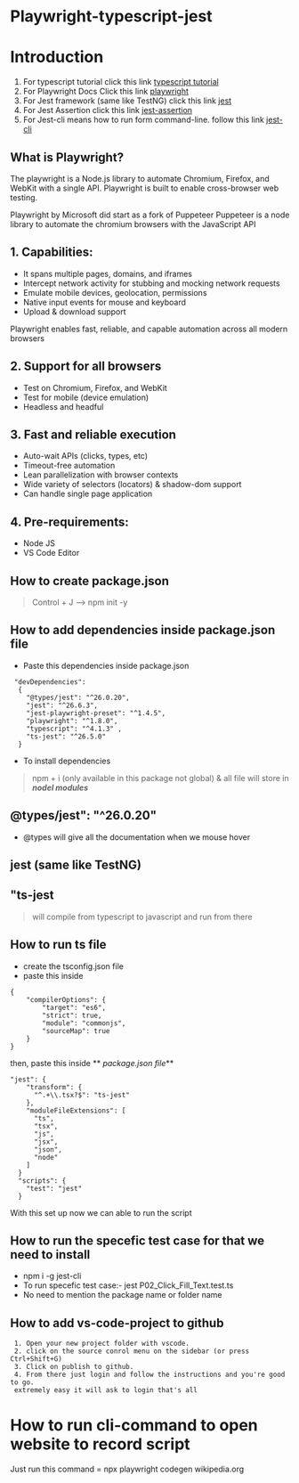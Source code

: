 # Playwright-typescript-jest

# Introduction
1. For typescript tutorial click this link [typescript tutorial](https://www.tutorialspoint.com/typescript/index.htm)
2. For Playwright Docs Click this link [playwright](https://playwright.dev/docs/intro/)
3. For Jest framework (same like TestNG) click this link [jest](https://jestjs.io/docs/getting-started)
4. For Jest Assertion click this link [jest-assertion](https://jestjs.io/docs/expect)
5. For Jest-cli means how to run form command-line. follow this link [jest-cli](https://jestjs.io/docs/cli)
## What is Playwright?
The playwright is a Node.js library to automate Chromium, Firefox, and WebKit with a single API. Playwright is built to enable cross-browser web testing.

Playwright by Microsoft did start as a fork of Puppeteer
Puppeteer is a node library to automate the chromium browsers with the JavaScript API

## 1. Capabilities:
* It spans multiple pages, domains, and iframes
* Intercept network activity for stubbing and mocking network requests
* Emulate mobile devices, geolocation, permissions
* Native input events for mouse and keyboard
* Upload & download support

Playwright enables fast, reliable, and capable automation across all modern browsers

## 2. Support for all browsers
* Test on Chromium, Firefox, and WebKit
* Test for mobile (device emulation)
* Headless and headful

## 3. Fast and reliable execution
* Auto-wait APIs (clicks, types, etc)
* Timeout-free automation
* Lean parallelization with browser contexts
* Wide variety of selectors (locators) & shadow-dom support
* Can handle single page application

## 4. Pre-requirements:
 - Node JS
 - VS Code Editor

## How to create package.json
> Control + J --> npm init -y

## How to add dependencies inside package.json file
* Paste this dependencies inside package.json
```
 "devDependencies": 
  {
    "@types/jest": "^26.0.20",
    "jest": "^26.6.3",   
    "jest-playwright-preset": "^1.4.5",  
    "playwright": "^1.8.0",   
    "typescript": "^4.1.3" ,
    "ts-jest": "^26.5.0"
  }
```
* To install dependencies
> npm + i (only available in this package not global) & all file will store in **_nodel modules_**

##  @types/jest": "^26.0.20"
* @types will give all the documentation when we mouse hover

## jest (same like TestNG)

## "ts-jest
> will compile from typescript to javascript and run from there

## How to run ts file
* create the tsconfig.json file
* paste this inside 
```
{
    "compilerOptions": {
        "target": "es6",
        "strict": true,
        "module": "commonjs",
        "sourceMap": true
    }
}
```
then, paste this inside ** _package.json file_**
```
"jest": {
    "transform": {
      "^.+\\.tsx?$": "ts-jest"
    },
    "moduleFileExtensions": [
      "ts",
      "tsx",
      "js",
      "jsx",
      "json",
      "node"
    ]
  }
  "scripts": {
    "test": "jest"
  }
```
  With this set up now we can able to run the script

  ## How to  run the specefic test case for that we need to install
  * npm i -g jest-cli
  * To run specefic test case:- jest P02_Click_Fill_Text.test.ts 
  * No need to mention the package name or folder name
 ## How to add vs-code-project to github
 ```
  1. Open your new project folder with vscode.
  2. click on the source conrol menu on the sidebar (or press Ctrl+Shift+G)
  3. Click on publish to github.
  4. From there just login and follow the instructions and you're good to go.
  extremely easy it will ask to login that's all
 ```
 # How to run cli-command to open website to record script
 Just run this command = npx playwright codegen wikipedia.org 